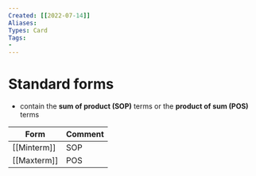 ```yaml
---
Created: [[2022-07-14]]
Aliases: 
Types: Card
Tags: 
- 
---
```

# Standard forms
- contain the **sum of product (SOP)** terms or the **product of sum (POS)** terms

| Form        | Comment |
| ----------- | ------- |
| [[Minterm]] | SOP     |
| [[Maxterm]] | POS     |
